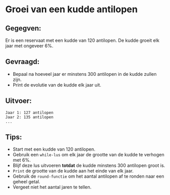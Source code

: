 # Groei van een kudde antilopen

## Gegegven: 
Er is een reservaat met een kudde van 120 antilopen. De kudde groeit elk jaar met ongeveer 6%.

## Gevraagd: 
* Bepaal na hoeveel jaar er minstens 300 antilopen in de kudde zullen zijn.
* Print de evolutie van de kudde elk jaar uit.

## Uitvoer: 
```
Jaar 1: 127 antilopen
Jaar 2: 135 antilopen
...
```

## Tips: 
* Start met een kudde van 120 antilopen.
* Gebruik een `while-lus` om elk jaar de grootte van de kudde te verhogen met 6%.
* Blijf deze lus uitvoeren **totdat** de kudde minstens 300 antilopen groot is.
* `Print` de grootte van de kudde aan het einde van elk jaar.
* Gebruik de `round-functie` om het aantal antilopen af te ronden naar een geheel getal. 
* Vergeet niet het aantal jaren te tellen.